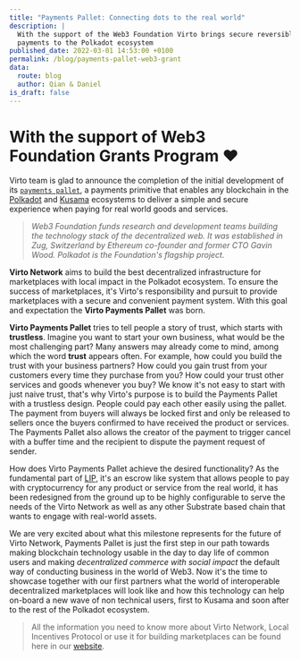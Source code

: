 ```yaml
---
title: "Payments Pallet: Connecting dots to the real world"
description: |
  With the support of the Web3 Foundation Virto brings secure reversible
  payments to the Polkadot ecosystem
published_date: 2022-03-01 14:53:00 +0100
permalink: /blog/payments-pallet-web3-grant
data:
  route: blog
  author: Qian & Daniel
is_draft: false
---
```


[pallet]: https://github.com/virto-network/open-runtime-module-library/tree/payments-pallet/payments
[polkadot]: https://polkadot.network/about
[kusama]: https://kusama.network
[lip]: https://virto.network/docs/whitepaper.html

# With the support of Web3 Foundation Grants Program ❤️ 

Virto team is glad to announce the completion of the initial development of its
[`payments pallet`][pallet], a payments primitive that enables any blockchain
in the [Polkadot][polkadot] and [Kusama][kusama] ecosystems to deliver a simple
and secure experience when paying for real world goods and services.

>*Web3 Foundation funds research and development teams building the technology
>stack of the decentralized web. It was established in Zug, Switzerland by
>Ethereum co-founder and former CTO Gavin Wood. Polkadot is the Foundation's
>flagship project.*

**Virto Network** aims to build the best decentralized infrastructure for
marketplaces with local impact in the Polkadot ecosystem. To ensure the success
of marketplaces, it's Virto's responsibility and pursuit to provide
marketplaces with a secure and convenient payment system. With this goal and
expectation the **Virto Payments Pallet** was born. 

**Virto Payments Pallet** tries to tell people a story of trust, which starts
with **trustless**. Imagine you want to start your own business, what would be
the most challenging part? Many answers may already come to mind, among which
the word **trust** appears often. For example, how could you build the trust
with your business partners? How could you gain trust from your customers every
time they purchase from you? How could your trust other services and goods
whenever you buy? We know it's not easy to start with just naive trust, that's
why Virto's purpose is to build the Payments Pallet with a trustless design. People
could pay each other easily using the pallet. The payment from buyers will
always be locked first and only be released to sellers once the buyers
confirmed to have received the product or services. The Payments Pallet also
allows the creator of the payment to trigger cancel with a buffer time and the
recipient to dispute the payment request of sender.   

How does Virto Payments Pallet achieve the desired functionality? As the
fundamental part of [LIP][lip], it's an escrow like system that allows people
to pay with cryptocurrency for any product or service from the real world, it has
been redesigned from the ground up to be highly configurable to serve the needs
of the Virto Network as well as any other Substrate based chain that wants to
engage with real-world assets.

We are very excited about what this milestone represents for the future of
Virto Network, Payments Pallet is just the first step in our path towards
making blockchain technology usable in the day to day life of common users and
making _decentralized commerce with social impact_ the default way of conducting
business in the world of Web3. 
Now it's the time to showcase together with our first partners what the world
of interoperable decentralized marketplaces will look like and how this
technology can help on-board a new wave of non technical users, first to Kusama
and soon after to the rest of the Polkadot ecosystem.

> All the information you need to know more about Virto Network, Local
> Incentives Protocol or use it for building marketplaces can be found here in
> our [website](https://virto.network/).




 
